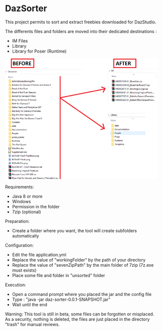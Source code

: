 # DazSorter
This project permits to sort and extract freebies downloaded for DazStudio.

The differents files and folders are moved into their dedicated destinations :
- IM Files
- Library
- Library for Poser (Runtime)

![Screenshot](https://github.com/gloic/DazSorter/blob/master/screenshot.png)


Requirements: 
- Java 8 or more
- Windows
- Permission in the folder
- 7zip (optional)

Preparation:
- Create a folder where you want, the tool will create subfolders automatically

Configuration:
- Edit the file application.yml
- Replace the value of "workingFolder" by the path of your directory
- Replace the value of "sevenZipPath" by the main folder of 7zip (7z.exe must exists)
- Place some file and folder in "unsorted" folder

Execution:
- Open a command prompt where you placed the jar and the config file
- Type : "java -jar daz-sorter-0.0.1-SNAPSHOT.jar"
- Wait until the end

Warning:
This tool is still in beta, some files can be forgotten or misplaced. As a security, nothing is deleted, the files are just placed in the directory "trash" for manual reviews.
